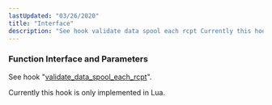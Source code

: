 ```yaml
---
lastUpdated: "03/26/2020"
title: "Interface"
description: "See hook validate data spool each rcpt Currently this hook is only implemented in Lua..."
---
```


### <a name="idp739504"></a> Function Interface and Parameters

See hook "[validate_data_spool_each_rcpt](/momentum/3/3-api/hooks-core-validate-data-spool-each-rcpt)".

Currently this hook is only implemented in Lua.